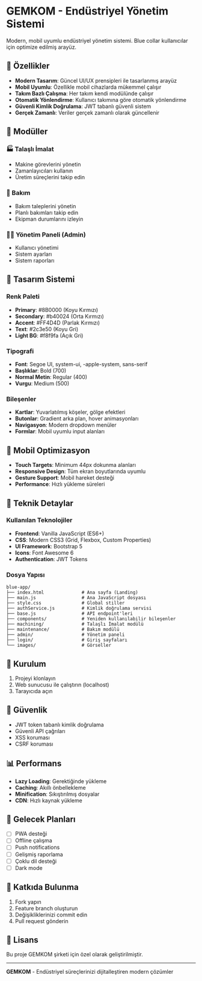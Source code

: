 # GEMKOM - Endüstriyel Yönetim Sistemi

Modern, mobil uyumlu endüstriyel yönetim sistemi. Blue collar kullanıcılar için optimize edilmiş arayüz.

## 🚀 Özellikler

- **Modern Tasarım**: Güncel UI/UX prensipleri ile tasarlanmış arayüz
- **Mobil Uyumlu**: Özellikle mobil cihazlarda mükemmel çalışır
- **Takım Bazlı Çalışma**: Her takım kendi modülünde çalışır
- **Otomatik Yönlendirme**: Kullanıcı takımına göre otomatik yönlendirme
- **Güvenli Kimlik Doğrulama**: JWT tabanlı güvenli sistem
- **Gerçek Zamanlı**: Veriler gerçek zamanlı olarak güncellenir

## 📱 Modüller

### 🏭 Talaşlı İmalat
- Makine görevlerini yönetin
- Zamanlayıcıları kullanın
- Üretim süreçlerini takip edin

### 🔧 Bakım
- Bakım taleplerini yönetin
- Planlı bakımları takip edin
- Ekipman durumlarını izleyin

### 👨‍💼 Yönetim Paneli (Admin)
- Kullanıcı yönetimi
- Sistem ayarları
- Sistem raporları

## 🎨 Tasarım Sistemi

### Renk Paleti
- **Primary**: #8B0000 (Koyu Kırmızı)
- **Secondary**: #b40024 (Orta Kırmızı)
- **Accent**: #FF4D4D (Parlak Kırmızı)
- **Text**: #2c3e50 (Koyu Gri)
- **Light BG**: #f8f9fa (Açık Gri)

### Tipografi
- **Font**: Segoe UI, system-ui, -apple-system, sans-serif
- **Başlıklar**: Bold (700)
- **Normal Metin**: Regular (400)
- **Vurgu**: Medium (500)

### Bileşenler
- **Kartlar**: Yuvarlatılmış köşeler, gölge efektleri
- **Butonlar**: Gradient arka plan, hover animasyonları
- **Navigasyon**: Modern dropdown menüler
- **Formlar**: Mobil uyumlu input alanları

## 📱 Mobil Optimizasyon

- **Touch Targets**: Minimum 44px dokunma alanları
- **Responsive Design**: Tüm ekran boyutlarında uyumlu
- **Gesture Support**: Mobil hareket desteği
- **Performance**: Hızlı yükleme süreleri

## 🔧 Teknik Detaylar

### Kullanılan Teknolojiler
- **Frontend**: Vanilla JavaScript (ES6+)
- **CSS**: Modern CSS3 (Grid, Flexbox, Custom Properties)
- **UI Framework**: Bootstrap 5
- **Icons**: Font Awesome 6
- **Authentication**: JWT Tokens

### Dosya Yapısı
```
blue-app/
├── index.html              # Ana sayfa (Landing)
├── main.js                 # Ana JavaScript dosyası
├── style.css               # Global stiller
├── authService.js          # Kimlik doğrulama servisi
├── base.js                 # API endpoint'leri
├── components/             # Yeniden kullanılabilir bileşenler
├── machining/              # Talaşlı İmalat modülü
├── maintenance/            # Bakım modülü
├── admin/                  # Yönetim paneli
├── login/                  # Giriş sayfaları
└── images/                 # Görseller
```

## 🚀 Kurulum

1. Projeyi klonlayın
2. Web sunucusu ile çalıştırın (localhost)
3. Tarayıcıda açın

## 🔐 Güvenlik

- JWT token tabanlı kimlik doğrulama
- Güvenli API çağrıları
- XSS koruması
- CSRF koruması

## 📊 Performans

- **Lazy Loading**: Gerektiğinde yükleme
- **Caching**: Akıllı önbellekleme
- **Minification**: Sıkıştırılmış dosyalar
- **CDN**: Hızlı kaynak yükleme

## 🎯 Gelecek Planları

- [ ] PWA desteği
- [ ] Offline çalışma
- [ ] Push notifications
- [ ] Gelişmiş raporlama
- [ ] Çoklu dil desteği
- [ ] Dark mode

## 🤝 Katkıda Bulunma

1. Fork yapın
2. Feature branch oluşturun
3. Değişikliklerinizi commit edin
4. Pull request gönderin

## 📄 Lisans

Bu proje GEMKOM şirketi için özel olarak geliştirilmiştir.

---

**GEMKOM** - Endüstriyel süreçlerinizi dijitalleştiren modern çözümler 